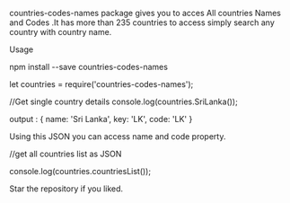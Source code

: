 countries-codes-names package gives you to acces All countries Names and Codes .It has more than 235 countries to access simply search any country with country name.

Usage

npm install --save countries-codes-names

let countries = require('countries-codes-names');

//Get single country details
console.log(countries.SriLanka());

output : { name: 'Sri Lanka', key: 'LK', code: 'LK' }

Using this JSON you can access name and code property.

//get all countries list as JSON

console.log(countries.countriesList());

Star the repository if you liked.
